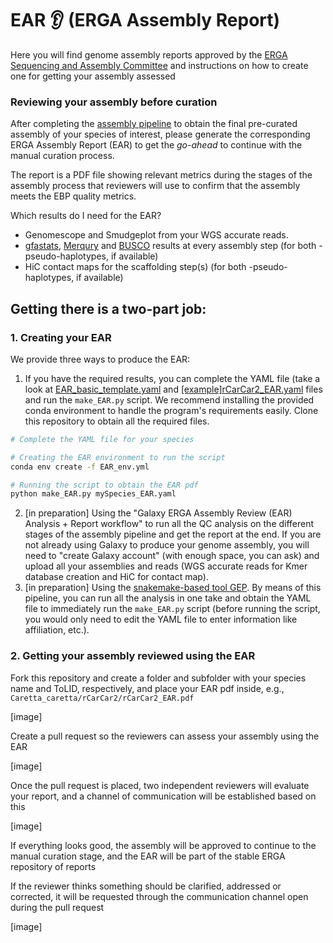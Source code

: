 # EAR 👂 (ERGA Assembly Report)

Here you will find genome assembly reports approved by the [ERGA Sequencing and Assembly Committee](https://www.erga-biodiversity.eu/team-1/sac---sequencing-and-assembly-committee) and instructions on how to create one for getting your assembly assessed

### Reviewing your assembly before curation

After completing the [assembly pipeline](https://github.com/ERGA-consortium/pipelines) to obtain the final pre-curated assembly of your species of interest, please generate the corresponding ERGA Assembly Report (EAR) to get the _go-ahead_ to continue with the manual curation process.

The report is a PDF file showing relevant metrics during the stages of the assembly process that reviewers will use to confirm that the assembly meets the EBP quality metrics.

Which results do I need for the EAR?
- Genomescope and Smudgeplot from your WGS accurate reads.
- [gfastats](https://github.com/vgl-hub/gfastats), [Merqury](https://github.com/marbl/merqury) and [BUSCO](https://gitlab.com/ezlab/busco) results at every assembly step (for both -pseudo-haplotypes, if available)
- HiC contact maps for the scaffolding step(s) (for both -pseudo-haplotypes, if available)


## Getting there is a two-part job:

### 1. Creating your EAR

We provide three ways to produce the EAR:
1. If you have the required results, you can complete the YAML file (take a look at [EAR_basic_template.yaml](EAR_basic_template.yaml) and [[example]rCarCar2_EAR.yaml]([example]rCarCar2_EAR.yaml) files and run the `make_EAR.py` script. We recommend installing the provided conda environment to handle the program's requirements easily. Clone this repository to obtain all the required files.

```bash
# Complete the YAML file for your species

# Creating the EAR environment to run the script
conda env create -f EAR_env.yml

# Running the script to obtain the EAR pdf
python make_EAR.py mySpecies_EAR.yaml
```

2. [in preparation] Using the "Galaxy ERGA Assembly Review (EAR) Analysis + Report workflow" to run all the QC analysis on the different stages of the assembly pipeline and get the report at the end.
If you are not already using Galaxy to produce your genome assembly, you will need to "create Galaxy account" (with enough space, you can ask) and upload all your assemblies and reads (WGS accurate reads for Kmer database creation and HiC for contact map).
3. [in preparation] Using the [snakemake-based tool GEP](). By means of this pipeline, you can run all the analysis in one take and obtain the YAML file to immediately run the `make_EAR.py` script (before running the script, you would only need to edit the YAML file to enter information like affiliation, etc.).


### 2. Getting your assembly reviewed using the EAR

Fork this repository and create a folder and subfolder with your species name and ToLID, respectively, and place your EAR pdf inside, e.g., `Caretta_caretta/rCarCar2/rCarCar2_EAR.pdf`

[image]

Create a pull request so the reviewers can assess your assembly using the EAR

[image]

Once the pull request is placed, two independent reviewers will evaluate your report, and a channel of communication will be established based on this

[image]

If everything looks good, the assembly will be approved to continue to the manual curation stage, and the EAR will be part of the stable ERGA repository of reports

If the reviewer thinks something should be clarified, addressed or corrected, it will be requested through the communication channel open during the pull request

[image]
